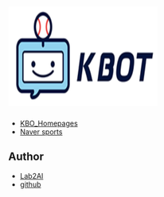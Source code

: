 #  <img src="./img/logo.png" width="300" height="200">

- [KBO_Homepages](https://www.koreabaseball.com/Futures/KBot/List.aspx)
- [Naver sports](https://sports.news.naver.com/kbaseball/club/postList.nhn?expertId=515&page=2)

## Author

  - [Lab2AI](https://lab2ai.com)
  - [github](https://github.com/lab2ai.com)
